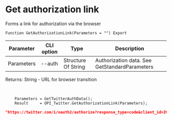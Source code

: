 ﻿---
sidebar_position: 1
---

# Get authorization link
 Forms a link for authorization via the browser



`Function GetAuthorizationLink(Parameters = "") Export`

  | Parameter | CLI option | Type | Description |
  |-|-|-|-|
  | Parameters | --auth | Structure Of String | Authorization data. See GetStandardParameters |

  
  Returns:  String - URL for browser transition

<br/>




```bsl title="Code example"
    Parameters = GetTwitterAuthData();
    Result     = OPI_Twitter.GetAuthorizationLink(Parameters);
```
 



```json title="Result"
"https://twitter.com/i/oauth2/authorize?response_type=code&client_id=ZG1vSmxlVTJXYi05M2c0ek9iV246MTpjaQ&redirect_uri=https://api.athenaeum.digital/opi/hs/twitter&scope=tweet.read%20tweet.write%20tweet.moderate.write%20users.read%20follows.read%20follows.write%20offline.access%20space.read%20mute.read%20mute.write%20like.read%20like.write%20list.read%20list.write%20block.read%20block.write%20bookmark.read%20bookmark.write&state=state&code_challenge=challenge&code_challenge_method=plain"
```

